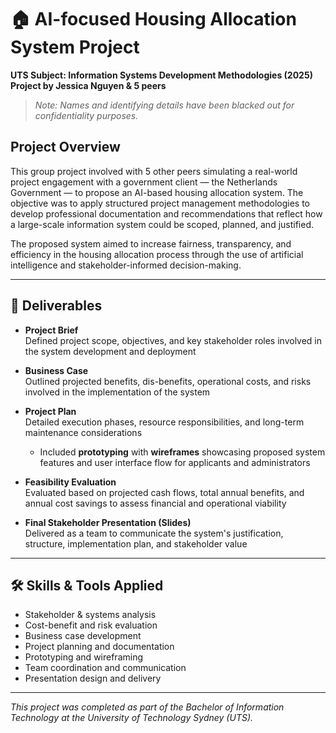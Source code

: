 # 🏠 AI-focused Housing Allocation System Project
**UTS Subject: Information Systems Development Methodologies (2025)**  
**Project by Jessica Nguyen & 5 peers**

> *Note: Names and identifying details have been blacked out for confidentiality purposes.*

## Project Overview  
This group project involved with 5 other peers simulating a real-world project engagement with a government client — the Netherlands Government — to propose an AI-based housing allocation system. The objective was to apply structured project management methodologies to develop professional documentation and recommendations that reflect how a large-scale information system could be scoped, planned, and justified.  

The proposed system aimed to increase fairness, transparency, and efficiency in the housing allocation process through the use of artificial intelligence and stakeholder-informed decision-making.

---

## 📄 Deliverables  

- **Project Brief**  
  Defined project scope, objectives, and key stakeholder roles involved in the system development and deployment  

- **Business Case**  
  Outlined projected benefits, dis-benefits, operational costs, and risks involved in the implementation of the system  

- **Project Plan**  
  Detailed execution phases, resource responsibilities, and long-term maintenance considerations  
  - Included **prototyping** with **wireframes** showcasing proposed system features and user interface flow for applicants and administrators  

- **Feasibility Evaluation**  
  Evaluated based on projected cash flows, total annual benefits, and annual cost savings to assess financial and operational viability  

- **Final Stakeholder Presentation (Slides)**  
  Delivered as a team to communicate the system's justification, structure, implementation plan, and stakeholder value  

---

## 🛠️ Skills & Tools Applied  
- Stakeholder & systems analysis  
- Cost-benefit and risk evaluation  
- Business case development  
- Project planning and documentation  
- Prototyping and wireframing  
- Team coordination and communication  
- Presentation design and delivery  

---

*This project was completed as part of the Bachelor of Information Technology at the University of Technology Sydney (UTS).*  
